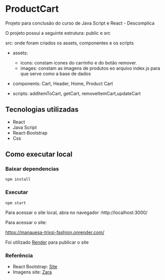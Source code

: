 # ProductCart
Projeto para conclusão do curso de Java Script e React - Descomplica

O projeto possui a seguinte estrutura:
public e src

src: onde foram criados os assets, componentes e os scripts
 - assets: 
   - icons: constam icones do carrinho e do botão remover.
   - images: constam as imagens de produtos eo arquivo index.js para que serve como a base de dados

 - components: Cart, Header, Home, Product Cart

 - scripts: addItemToCart, getCart, removeItemCart,updateCart

## Tecnologias utilizadas
 - React
 - Java Script
 - React-Bootstrap
 - Css

## Como executar local

### Baixar dependencias
 `npm install`

###  Executar
`npm start`

Para acessar o site local, abra no navegador
:http://localhost:3000/

Para acessar o site:

https://manauesa-trixsi-fashion.onrender.com/


Foi utilizado [Render](https://render.com/) para publicar o site

### Referência

 - React Bootstrap: [Site](https://react-bootstrap.github.io/)
 - Imagens site: [Zara](https://www.zarahome.com/br/)

